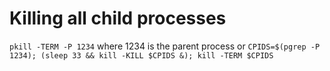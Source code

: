 # Killing all child processes

`pkill -TERM -P 1234` where 1234 is the parent process or `CPIDS=$(pgrep -P 1234); (sleep 33 && kill -KILL $CPIDS &); kill -TERM $CPIDS`
